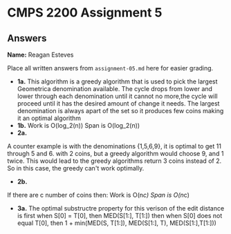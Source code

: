# CMPS 2200 Assignment 5
## Answers

**Name:** Reagan Esteves


Place all written answers from `assignment-05.md` here for easier grading.





- **1a.**
 This algorithm is a greedy algorithm  that is used to pick the largest Geometrica denomination available. The cycle drops from lower and lower through each denomination until it cannot no more,the cycle will proceed until it has the desired amount of change it needs. The largest denomination is always apart of the set so it produces few coins making it an optimal algorithm
- **1b.**
 Work is O(log_2(n))
  Span is O(log_2(n))
- **2a.**

A counter example is with the denominations {1,5,6,9}, it is optimal to get 11 through 5 and 6. with 2 coins, but a greedy algorithm would choose 9, and 1 twice. This would lead to the greedy algorithms return 3 coins instead of 2. So in this case, the greedy can't work optimally. 



- **2b.**

If there are c number of coins then:
Work is O(n*c)
Span is O(n*c)


- **3a.**
The optimal substructre property for this verison of the edit distance is
first when  S[0] = T[0], then MED(S[1:], T[1:]) then when S[0] does not equal T[0], then 1 + min(MED(S, T[1:]), MED(S[1:], T), MED(S[1:],T[1:]))